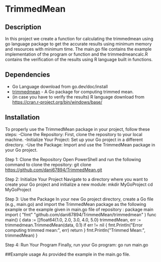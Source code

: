 # TrimmedMean

## Description
In this project we create a function for calculating the trimmedmean using go language package to get the accurate results using minimum memory and resources with minimum time. The main.go file contains the example implementation of the program or function and the trimmedmeancalc.R contains the verification of the results using R language built in functions.
## Dependencies
- Go Language download from go.dev/doc/install
- [trimmedmean](https://github.com/dani67894/TrimmedMean) - A Go package for computing trimmed mean.
- (in case you have to verify the results) R language download from https://cran.r-project.org/bin/windows/base/ 

## Installation
To properly use the TrimmedMean package in your project, follow these steps:
-Clone the Repository: First, clone the repository to your local machine.
-Initialize Your Project: Set up your Go project in a different directory.
-Use the Package: Import and use the TrimmedMean package in your Go project.

Step 1: Clone the Repository
Open PowerShell and run the following command to clone the repository:
git clone https://github.com/dani67894/TrimmedMean.git

Step 2: Initialize Your Project
Navigate to a directory where you want to create your Go project and initialize a new module:
mkdir MyGoProject
cd MyGoProject

Step 3: Use the Package
In your new Go project directory, create a Go file (e.g., main.go) and import the TrimmedMean package as the following example or the example given in main.go file of repository :
package main
import (
	"fmt"
	"github.com/dani67894/TrimmedMean/trimmedmean"
)
func main() {
	data := []float64{1.0, 2.0, 3.0, 4.0, 5.0} 
	trimmedMean, err := trimmedmean.TrimmedMean(data, 0.1)
	if err != nil {
		fmt.Println("Error computing trimmed mean:", err)
		return
	}
	fmt.Println("Trimmed Mean:", trimmedMean)
}

Step 4: Run Your Program
Finally, run your Go program:
go run main.go

##Example usage
As provided the example in the main.go file. 
